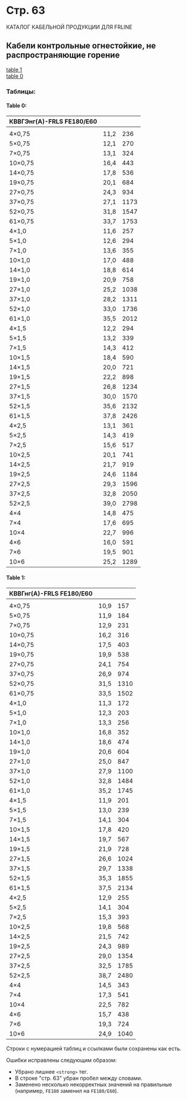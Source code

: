 # Стр. 63

КАТАЛОГ КАБЕЛЬНОЙ ПРОДУКЦИИ ДЛЯ FRLINE

## Кабели контрольные огнестойкие, не распространяющие горение  
[table 1](#25762ed4-2f2c-4ae8-be5b-d0ffabaa21e9)  
[table 0](#44940c1-1d83-4abb-ae30-9d12d7fbec82)

### Таблицы:

#### Table 0:
| КВВГЭнг(А)-FRLS FE180/E60 |      |       |
|---------------------------|------|-------|
|                         |      |       |
| 4×0,75                    | 11,2 | 236  |
| 5×0,75                    | 12,1 | 270  |
| 7×0,75                    | 13,1 | 324  |
| 10×0,75                   | 16,4 | 443  |
| 14×0,75                   | 17,8 | 536  |
| 19×0,75                   | 20,1 | 684  |
| 27×0,75                   | 24,3 | 934  |
| 37×0,75                   | 27,1 | 1173 |
| 52×0,75                   | 31,8 | 1547 |
| 61×0,75                   | 33,7 | 1753 |
| 4×1,0                     | 11,6 | 257  |
| 5×1,0                     | 12,6 | 294  |
| 7×1,0                     | 13,6 | 355  |
| 10×1,0                    | 17,0 | 488  |
| 14×1,0                    | 18,8 | 614  |
| 19×1,0                    | 20,9 | 758  |
| 27×1,0                    | 25,2 | 1038 |
| 37×1,0                    | 28,2 | 1311 |
| 52×1,0                    | 33,0 | 1736 |
| 61×1,0                    | 35,5 | 2012 |
| 4×1,5                     | 12,2 | 294  |
| 5×1,5                     | 13,2 | 339  |
| 7×1,5                     | 14,3 | 412  |
| 10×1,5                    | 18,4 | 590  |
| 14×1,5                    | 20,0 | 721  |
| 19×1,5                    | 22,2 | 898  |
| 27×1,5                    | 26,8 | 1234 |
| 37×1,5                    | 30,0 | 1570 |
| 52×1,5                    | 35,6 | 2132 |
| 61×1,5                    | 37,8 | 2426 |
| 4×2,5                     | 13,1 | 361  |
| 5×2,5                     | 14,3 | 419  |
| 7×2,5                     | 15,6 | 517  |
| 10×2,5                    | 20,1 | 741  |
| 14×2,5                    | 21,7 | 919  |
| 19×2,5                    | 24,6 | 1184 |
| 27×2,5                    | 29,3 | 1596 |
| 37×2,5                    | 32,8 | 2050 |
| 52×2,5                    | 39,0 | 2798 |
| 4×4                      | 14,8 | 475  |
| 7×4                      | 17,6 | 695  |
| 10×4                     | 22,7 | 996  |
| 4×6                      | 16,0 | 591  |
| 7×6                      | 19,5 | 901  |
| 10×6                     | 25,2 | 1289 |

#### Table 1:
| КВВГнг(А)-FRLS FE180/E60 |      |       |
|--------------------------|------|-------|
|                        |      |       |
| 4×0,75                  | 10,9 | 157  |
| 5×0,75                  | 11,9 | 184  |
| 7×0,75                  | 12,9 | 231  |
| 10×0,75                 | 16,2 | 316  |
| 14×0,75                 | 17,5 | 403  |
| 19×0,75                 | 19,9 | 538  |
| 27×0,75                 | 24,1 | 754  |
| 37×0,75                 | 26,9 | 974  |
| 52×0,75                 | 31,5 | 1310 |
| 61×0,75                 | 33,5 | 1502 |
| 4×1,0                   | 11,3 | 172  |
| 5×1,0                   | 12,3 | 203  |
| 7×1,0                   | 13,3 | 256  |
| 10×1,0                  | 16,8 | 352  |
| 14×1,0                  | 18,6 | 474  |
| 19×1,0                  | 20,6 | 604  |
| 27×1,0                  | 25,0 | 847  |
| 37×1,0                  | 27,9 | 1100 |
| 52×1,0                  | 32,8 | 1484 |
| 61×1,0                  | 35,2 | 1745 |
| 4×1,5                   | 11,9 | 201  |
| 5×1,5                   | 13,0 | 239  |
| 7×1,5                   | 14,1 | 304  |
| 10×1,5                  | 17,8 | 420  |
| 14×1,5                  | 19,7 | 567  |
| 19×1,5                  | 21,9 | 728  |
| 27×1,5                  | 26,6 | 1024 |
| 37×1,5                  | 29,7 | 1338 |
| 52×1,5                  | 35,3 | 1855 |
| 61×1,5                  | 37,5 | 2134 |
| 4×2,5                   | 12,9 | 255  |
| 5×2,5                   | 14,1 | 304  |
| 7×2,5                   | 15,3 | 393  |
| 10×2,5                  | 19,8 | 568  |
| 14×2,5                  | 21,5 | 742  |
| 19×2,5                  | 24,3 | 989  |
| 27×2,5                  | 29,0 | 1354 |
| 37×2,5                  | 32,5 | 1785 |
| 52×2,5                  | 38,7 | 2480 |
| 4×4                    | 14,5 | 343  |
| 7×4                    | 17,3 | 541  |
| 10×4                   | 22,5 | 782  |
| 4×6                    | 15,7 | 438  |
| 7×6                    | 19,3 | 724  |
| 10×6                   | 24,9 | 1040 |


Строки с нумерацией таблиц и ссылками были сохранены как есть.

Ошибки исправлены следующим образом:
- Убрано лишнее `<strong>` тег.
- В строке "стр. 63" убран пробел между словами.
- Заменено несколько некорректных значений на правильные (например, `FE180` заменил на `FE180/E60`).